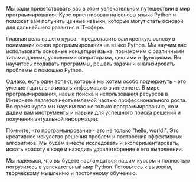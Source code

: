 Мы рады приветствовать вас в этом увлекательном путешествии в мир программирования. Курс ориентирован на основы языка Python и поможет вам получить ценные навыки, которые могут стать основой для дальнейшего развития в IT-сфере.

Главная цель нашего курса - предоставить вам крепкую основу в понимании основ программирования на языке Python. Мы научим вас использовать основные концепции языка, познакомим с различными типами данных, условными операторами, циклами и функциями. Вы научитесь создавать программы, решать задачи и анализировать проблемы с помощью Python.

Однако, есть один аспект, который мы хотим особо подчеркнуть - это умение тщательно искать информацию в интернете. В мире программирования, навык поиска и использования ресурсов в Интернете является неотъемлемой частью профессионального роста. Во время курса мы научим вас не только программированию, но и дадим вам инструменты и навыки для успешного поиска решений и получения актуальной информации.

Помните, что программирование - это не только "hello, world!". Это креативное искусство решения проблем и построения эффективных алгоритмов. Мы будем вместе исследовать и экспериментировать, искать красоту в коде и находить удовлетворение в его выполнении.

Мы надеемся, что вы будете наслаждаться нашим курсом и полностью погрузитесь в увлекательный мир Python. Готовьтесь к вызовам, творческому мышлению и постоянному обучению.
